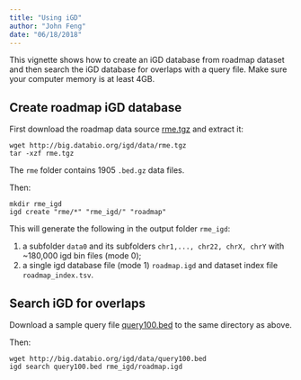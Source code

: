 ```yaml
---
title: "Using iGD"
author: "John Feng"
date: "06/18/2018"
---
```


This vignette shows how to create an iGD database from roadmap dataset and then search the iGD database for overlaps with a query file. Make sure your computer memory is at least 4GB.

## Create roadmap iGD database

First download the roadmap data source [rme.tgz](http://big.databio.org/igd/data/rme.tgz) and extract it:
```
wget http://big.databio.org/igd/data/rme.tgz
tar -xzf rme.tgz
```
The `rme` folder contains 1905 `.bed.gz` data files.

Then: 
```
mkdir rme_igd
igd create "rme/*" "rme_igd/" "roadmap"
```

This will generate the following in the output folder `rme_igd`:
1. a subfolder `data0` and its subfolders `chr1,..., chr22, chrX, chrY` with ~180,000 igd bin files (mode 0); 
2. a single igd database file (mode 1) `roadmap.igd` and dataset index file `roadmap_index.tsv`.


## Search iGD for overlaps

Download a sample query file [query100.bed](http://big.databio.org/igd/data/query100.bed) to the same directory as above.
 
Then:
```
wget http://big.databio.org/igd/data/query100.bed
igd search query100.bed rme_igd/roadmap.igd
```

